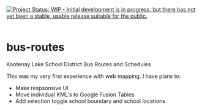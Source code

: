 [![Project Status: WIP - Initial development is in progress, but there has not yet been a stable, usable release suitable for the public.](http://www.repostatus.org/badges/latest/wip.svg)](http://www.repostatus.org/#wip)
   
# bus-routes
Kootenay Lake School District Bus Routes and Schedules

This was my very first experience with web mapping. I have plans to:

- Make respsonsive UI
- Move individual KML's to Google Fusion Tables
- Add selection toggle school boundary and school locations
